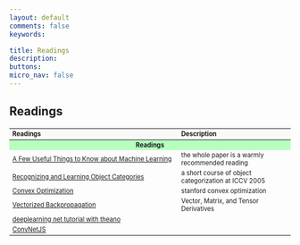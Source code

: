 ```yaml
---
layout: default
comments: false
keywords:

title: Readings
description:
buttons:
micro_nav: false
---
```


## Readings

<table id="schedule" class="table table-bordered no-more-tables" style="width: 100%; font-size: 0.8em;">
    <colgroup>
        <col style="width: 60%;">
        <col style="width: 40%;">
    </colgroup>
    <thead class="active" style="background-color:#f9f9f9" align="left">
        <th>Readings</th>
        <th>Description</th>
    </thead>
    <tbody>
        <tr>
            <td id="" colspan="2" style="text-align:center; vertical-align:middle;background-color:#b7ffbf">
                <strong>Readings</strong>
            </td>
        </tr>
        <tr>
            <td><a href="http://homes.cs.washington.edu/~pedrod/papers/cacm12.pdf">A Few Useful Things to Know about Machine Learning</a></td>
            <td>the whole paper is a warmly recommended reading</td>
        </tr>
        <tr>
            <td><a href="http://people.csail.mit.edu/torralba/shortCourseRLOC/index.html">Recognizing and Learning Object Categories</a></td>
            <td>a short course of object categorization at ICCV 2005</td>
        </tr>
		    <tr>
            <td><a href="http://stanford.edu/~boyd/cvxbook/">Convex Optimization</a></td>
            <td>stanford convex optimization</td>
        </tr>
		    <tr>
            <td><a href="http://cs231n.stanford.edu/vecDerivs.pdf">Vectorized Backpropagation</a></td>
            <td>Vector, Matrix, and Tensor Derivatives</td>
        </tr>
        <tr>
            <td><a href="http://www.deeplearning.net/tutorial/mlp.html">deeplearning net tutorial with theano</a></td>
            <td></td>
        </tr>
        <tr>
            <td><a href="https://cs.stanford.edu/people/karpathy/">ConvNetJS</a></td>
            <td></td>
        </tr>
    </tbody>
</table>
